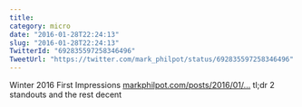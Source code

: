 ```yaml
---
title: 
category: micro
date: "2016-01-28T22:24:13"
slug: "2016-01-28T22:24:13"
TwitterId: "692835597258346496"
TweetUrl: "https://twitter.com/mark_philpot/status/692835597258346496"
---
```


Winter 2016 First Impressions
[markphilpot.com/posts/2016/01/…](http://markphilpot.com/posts/2016/01/20/anime_2016_winter_first/)
tl;dr 2 standouts and the rest decent
